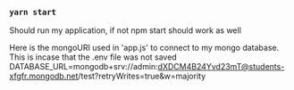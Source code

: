 

### `yarn start`

Should run my application, if not npm start should work as well

Here is the mongoURI used in 'app.js' to connect to my mongo database. This is incase that the .env file was not saved
DATABASE_URL=mongodb+srv://admin:dXDCM4B24Yvd23mT@students-xfgfr.mongodb.net/test?retryWrites=true&w=majority